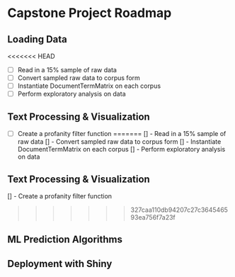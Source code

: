 # Capstone Project Roadmap

## Loading Data
<<<<<<< HEAD
- [ ] Read in a 15% sample of raw data 
- [ ] Convert sampled raw data to corpus form
- [ ] Instantiate DocumentTermMatrix on each corpus
- [ ] Perform exploratory analysis on data

## Text Processing & Visualization
- [ ] Create a profanity filter function
=======
[] - Read in a 15% sample of raw data 
[] - Convert sampled raw data to corpus form
[] - Instantiate DocumentTermMatrix on each corpus
[] - Perform exploratory analysis on data

## Text Processing & Visualization
[] - Create a profanity filter function
>>>>>>> 327caa110db94207c27c364546593ea756f7a23f

## ML Prediction Algorithms

## Deployment with Shiny

